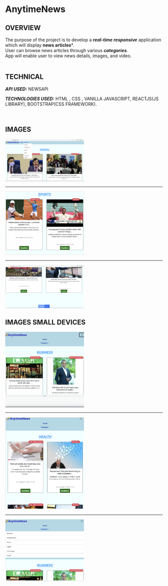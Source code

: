 # AnytimeNews

## OVERVIEW
The purpose of the project is to develop a ***real-time responsive*** application which will display **news articles***.</br>
User can browse news articles through various ***categories***.</br>
App will enable user to view news details, images, and video.</br>
</br>

## TECHNICAL
***API USED:*** NEWSAPI </br>

***TECHNOLOGIES USED:*** HTML , CSS , VANILLA JAVASCRIPT, REACTJS(JS LIBRARY), BOOTSTRAP(CSS FRAMEWORK). 

</br>

## IMAGES
<kbd>
<img src="./ReadmePictures/pic3.png" width="50%"/></hr>
</kbd>

*** ***
<kbd>
<img src="./ReadmePictures/pic4.png" width="50%"/></hr>
</kbd>

*** ***
<kbd>
<img src="./ReadmePictures/pic2.png" width="50%"/>
  </kbd>
  
</br>

## IMAGES SMALL DEVICES
<kbd>
<img src="./ReadmePictures/pic5.png" width="50%"/></hr>
</kbd>

*** ***
<kbd>
<img src="./ReadmePictures/pic6.png" width="50%"/></hr>
</kbd>

*** ***
<kbd>
<img src="./ReadmePictures/pic1.png" width="50%"/></hr>
</kbd>

